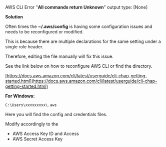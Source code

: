 AWS CLI Error "**All commands return Unknown**" output type: [None]

**Solution**

Often times the  **~/.aws/config** is having some configuration issues and needs to be reconfigured or modified. 

This is because there are multiple declarations for the same setting under a single role header. 

Therefore, editing the file manually will fix this issue.

See the link below on how to reconfigure AWS CLI or find the directory.

[https://docs.aws.amazon.com/cli/latest/userguide/cli-chap-getting-started.html](https://docs.aws.amazon.com/cli/latest/userguide/cli-chap-getting-started.html)

**For Windows:**

    C:\Users\xxxxxxxxx\.aws
Here  you will find the config and credentials files.

Modify accordingly to the 

- AWS Access Key ID and Access 
- AWS Secret Access Key 